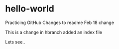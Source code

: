 # hello-world
Practicing GitHub
Changes to readme
Feb 18 change

This is a change in hbranch
added an index file

Lets see..